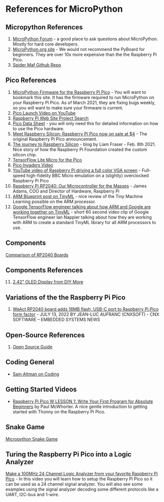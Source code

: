 # References for MicroPython

## Micropython References
1. [MicroPython Forum](https://forum.micropython.org/) - a good place to ask questions about MicroPython.  Mostly for hard core developers.
2. [MicroPython.org site](http://micropython.org/) - We would not recommend the PyBoard for beginners.  They are over 10x more expensive than the the Raspberry Pi Pico.
3. [Spider Maf Github Repo](https://github.com/SpiderMaf/PiPicoDsply)
   
## Pico References
1. [MicroPython Firmware for the Raspberry Pi Pico](https://micropython.org/download/rp2-pico/) - You will want to bookmark this site.  It has the firmware required to run MicroPython on your Raspberry Pi Pico.  As of March 2021, they are fixing bugs weekly, so you will want to make sure your firmware is current.
2. [Pico Launch Video on YouTube](https://www.youtube.com/watch?v=o-tRJPCv0GA)
5. [Raspberry Pi Web Site Project Search](https://projects.raspberrypi.org/en/projects?software%5B%5D=micropython&hardware%5B%5D=pico)
6. [Pico Data Sheet](https://datasheets.raspberrypi.org/pico/raspberry-pi-pico-python-sdk.pdf) - you will only need this for detailed information on how to use the Pico hardware.
7. [Meet Raspberry Silicon: Raspberry Pi Pico now on sale at $4](https://www.raspberrypi.org/blog/raspberry-pi-silicon-pico-now-on-sale/) - The original Raspberry Pi Pico announcement.
8. [The journey to Raspberry Silicon](https://www.raspberrypi.org/blog/the-journey-to-raspberry-silicon/) - blog by Liam Fraser - Feb. 8th 2021.  Nice story of how the Raspberry Pi Foundation created the custom silicon chip.
9. [TensorFlow Lite Micro for the Pico](https://github.com/raspberrypi/pico-tflmicro)
10. [Pico Invaders Video](https://www.youtube.com/watch?v=O5S1LC5TFiM)
12. [YouTube video of Raspberry Pi driving a full color VGA screen](https://www.youtube.com/watch?v=WaPJmCgseQw) - Full-speed high-fidelity BBC Micro emulation on a (slightly) overclocked Raspberry Pi Pico 
13. [Raspberry Pi RP2040: Our Microcontroller for the Masses](https://www.arm.com/blogs/blueprint/raspberry-pi-rp2040) - James Adams, COO and Director of Hardware, Raspberry Pi
14. [ARM Blueprint post on TinyML](https://www.arm.com/blogs/blueprint/tinyml) - nice review of the Tiny Machine Learning possible on the ARM processor.
15. [Google TensorFlow engineer talking about how ARM and Google are working together on TinyML](https://www.youtube.com/watch?v=9ZIDzkhUrkY) - short 60 second video clip of Google TensorFlow engineer Ian Nappier talking about how they are working with ARM to create a standard TinyML library for all ARM processors to use.

## Components
[Comparison of RP2040 Boards](https://docs.google.com/spreadsheets/d/e/2PACX-1vRifv83IJa38YcgPIUidSLvbNGoAa7UTeb_fuOU8i0eaYYwDU5C_8fM72aoD0LhjcMCRVXSGvhDiFHC/pubhtml?gid=0&single=true)

## Components References
11. [2.42" OLED Display from DIY More](https://www.diymore.cc/collections/hot-products/products/2-42-inch-12864-oled-display-module-iic-i2c-spi-serial-for-arduino-c51-stm32-green-white-blue-yellow)

## Variations of the the Raspberry Pi Pico

1. [WeAct RP2040 board adds 16MB flash, USB-C port to Raspberry Pi Pico form factor](https://www.cnx-software.com/2022/07/13/weact-rp2040-board-adds-16mb-flash-usb-c-port-to-raspberry-pi-pico-form-factor/) - JULY 13, 2022 BY JEAN-LUC AUFRANC (CNXSOFT) - CNX SOFTWARE – EMBEDDED SYSTEMS NEWS


## Open-Source References

1. [Open Source Guide](https://opensource.guide/)

## Coding General

* [Sam Altman on Coding](https://www.youtube.com/shorts/OK0YhF3NMpQ)

## Getting Started Videos

* [Raspberry Pi Pico W LESSON 1: Write Your First Program for Absolute Beginners](https://www.youtube.com/watch?v=SL4_oU9t8Ss) by Paul McWhorter.  A nice gentle introduction to getting started with Thonny on the Raspberry Pi Pico.

## Snake Game

[Micropython Snake Game](https://github.com/hwiguna/HariFun_203_PicoSnake)

## Turing the Raspberry Pi Pico into a Logic Analyzer

[Make a 100MHz 24 Channel Logic Analyzer from your favorite Raspberry Pi Pico](https://www.youtube.com/watch?v=Obd1PiW7RO8&t=1s) - In this video you will learn how to setup the Raspberry Pi Pico so it can be used as a 24 channel signal analyzer. You will also see some examples using the signal analyzer decoding some different protocols like a UART, I2C-bus and 1-wire. 